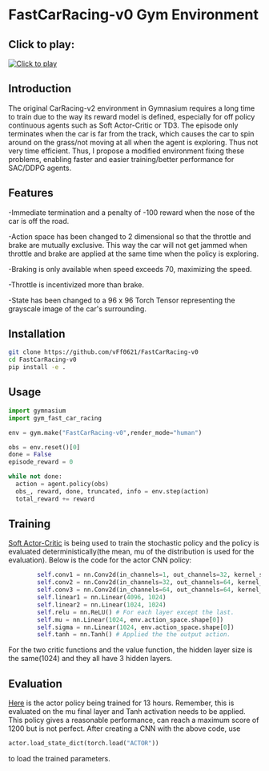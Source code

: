 # FastCarRacing-v0 Gym Environment

## Click to play: 
[![Click to play](https://img.youtube.com/vi/mvJ_Ys-qOus/0.jpg)](https://www.youtube.com/watch?v=mvJ_Ys-qOus)

## Introduction

The original CarRacing-v2 environment in Gymnasium requires a long time to train due to the way its reward model is defined, especially for off policy continuous agents such as Soft Actor-Critic or TD3. The episode only terminates when the car is far from the track, which causes the car to spin around on the grass/not moving at all when the agent is exploring. Thus not very time efficient. Thus, I propose a modified environment fixing these problems, enabling faster and easier training/better performance for SAC/DDPG agents. 



## Features

-Immediate termination and a penalty of -100 reward when the nose of the car is off the road.

-Action space has been changed to 2 dimensional so that the throttle and brake are mutually exclusive. This way the car will not get jammed when throttle and brake are applied at the same time when the policy is exploring.

-Braking is only available when speed exceeds 70, maximizing the speed.

-Throttle is incentivized more than brake.

-State has been changed to a 96 x 96 Torch Tensor representing the grayscale image of the car's surrounding.

## Installation

```bash
git clone https://github.com/vFf0621/FastCarRacing-v0
cd FastCarRacing-v0
pip install -e .
```

## Usage

```python
import gymnasium
import gym_fast_car_racing

env = gym.make("FastCarRacing-v0",render_mode="human")

obs = env.reset()[0]
done = False
episode_reward = 0

while not done:
  action = agent.policy(obs)
  obs_, reward, done, truncated, info = env.step(action)
  total_reward += reward

```

## Training

[Soft Actor-Critic](https://arxiv.org/abs/1801.01290) is being used to train the stochastic policy and the policy is evaluated deterministically(the mean, mu of the distribution is used for the evaluation). Below is the code for the actor CNN policy:

```python
        self.conv1 = nn.Conv2d(in_channels=1, out_channels=32, kernel_size=8, stride=4)
        self.conv2 = nn.Conv2d(in_channels=32, out_channels=64, kernel_size=4, stride=2)
        self.conv3 = nn.Conv2d(in_channels=64, out_channels=64, kernel_size=3, stride=1)
        self.linear1 = nn.Linear(4096, 1024)
        self.linear2 = nn.Linear(1024, 1024)
        self.relu = nn.ReLU() # For each layer except the last.
        self.mu = nn.Linear(1024, env.action_space.shape[0])
        self.sigma = nn.Linear(1024, env.action_space.shape[0])
        self.tanh = nn.Tanh() # Applied the the output action.

```
For the two critic functions and the value function, the hidden layer size is the same(1024) and they all have 3 hidden layers.


## Evaluation

[Here](https://drive.google.com/file/d/1WlVLNuqCGoEFpw5hY7FWaRuPv3_PmZ0h/view?usp=drive_link) is the actor policy being trained for 13 hours. Remember, this is evaluated on the mu final layer and Tanh activation needs to be applied. This policy gives a reasonable performance, can reach a maximum score of 1200 but is not perfect. After creating a CNN with the above code, use
```python
actor.load_state_dict(torch.load("ACTOR"))
```
to load the trained parameters.

